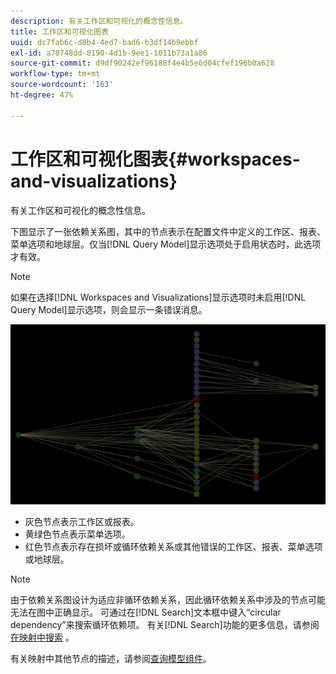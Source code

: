 ```yaml
---
description: 有关工作区和可视化的概念性信息。
title: 工作区和可视化图表
uuid: dc7fab6c-d8b4-4ed7-bad6-b3df14b9ebbf
exl-id: a70748dd-8190-4d1b-9ee1-1011b73a1a86
source-git-commit: d9df90242ef96188f4e4b5e6d04cfef196b0a628
workflow-type: tm+mt
source-wordcount: '163'
ht-degree: 47%

---
```


# 工作区和可视化图表{#workspaces-and-visualizations}

有关工作区和可视化的概念性信息。

下图显示了一张依赖关系图，其中的节点表示在配置文件中定义的工作区、报表、菜单选项和地球层。仅当[!DNL Query Model]显示选项处于启用状态时，此选项才有效。

>[!NOTE]
>
>如果在选择[!DNL Workspaces and Visualizations]显示选项时未启用[!DNL Query Model]显示选项，则会显示一条错误消息。

![](assets/vis_DependencyMap_QueryModelandWorkspaces.png)

* 灰色节点表示工作区或报表。
* 黄绿色节点表示菜单选项。
* 红色节点表示存在损坏或循环依赖关系或其他错误的工作区、报表、菜单选项或地球层。

>[!NOTE]
>
>由于依赖关系图设计为适应非循环依赖关系，因此循环依赖关系中涉及的节点可能无法在图中正确显示。 可通过在[!DNL Search]文本框中键入“circular dependency”来搜索循环依赖项。 有关[!DNL Search]功能的更多信息，请参阅[在映射中搜索](../../../../../home/c-get-started/c-admin-intrf/c-dataset-mgrs/c-dep-maps/t-srch-map.md#task-a1e7065a538d46c78a7d28676d880dfb) 。

有关映射中其他节点的描述，请参阅[查询模型组件](../../../../../home/c-get-started/c-admin-intrf/c-dataset-mgrs/c-dep-maps/c-qry-mod-comp.md#concept-32c6dadd32f74179b026c7e96d47710f)。
